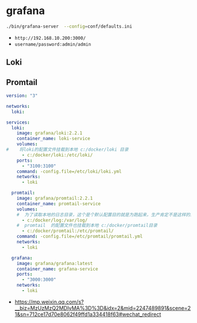 # grafana


```sh
./bin/grafana-server  --config=conf/defaults.ini


```

- `http://192.168.10.200:3000/`
- `username/password:admin/admin`




## Loki


## Promtail

```yml
version: "3"

networks:
  loki:

services:
  loki:
    image: grafana/loki:2.2.1
    container_name: loki-service
    volumes:
#    将loki的配置文件挂载到本地 c:/docker/loki 目录
      - c:/docker/loki:/etc/loki/
    ports:
      - "3100:3100"
    command: -config.file=/etc/loki/loki.yml
    networks:
      - loki

  promtail:
    image: grafana/promtail:2.2.1
    container_name: promtail-service
    volumes:
    #  为了读取本地的日志目录，这个是个默认配置目的就是为跑起来，生产肯定不是这样的。
      - c:/docker/log:/var/log/
    #  promtail  的配置文件也挂载到本地 c:/docker/promtail目录
      - c:/docker/promtail:/etc/promtail/
    command: -config.file=/etc/promtail/promtail.yml
    networks:
      - loki

  grafana:
    image: grafana/grafana:latest
    container_name: grafana-service
    ports:
      - "3000:3000"
    networks:
      - loki
```

- https://mp.weixin.qq.com/s?__biz=MzUzMzQ2MDIyMA%3D%3D&idx=2&mid=2247489891&scene=21&sn=712ce17d70e8062f49ffd1a334418f63#wechat_redirect